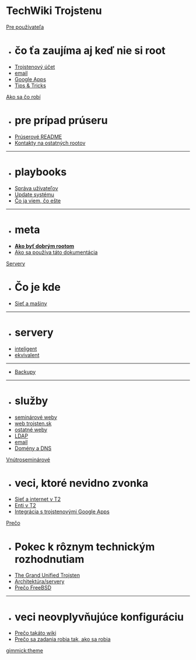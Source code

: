 # TechWiki Trojstenu

[Pre používateľa]()

  - # čo ťa zaujíma aj keď nie si root
  - [Trojstenový účet](user/ucet.md)
  - [email](user/email.md)
  - [Google Apps](user/gapps.md)
  - [Tips & Tricks](tips.md)


[Ako sa čo robí]()

  - # pre prípad prúseru
  - [Prúserové README](pruser.md)
  - [Kontakty na ostatných rootov](rooti.md)
  -------------------
  - # playbooks
  - [Správa užívateľov](playbooks/users.md)
  - [Update systému](playbooks/update.md)
  - [Čo ja viem, čo ešte]()
  -------------------
  - # meta
  - [**Ako byť dobrým rootom**](meta/dobry_root.md)
  - [Ako sa používa táto dokumentácia](meta/wiki.md)


[Servery]()

  - # Čo je kde
  - [Sieť a mašiny](masiny.md)
  -------------------
  - # servery
  - [inteligent](servers/inteligent.md)
  - [ekvivalent](servers/ekvivalent.md)
  -------------------
  - [Backupy](servers/backups.md)
  -------------------
  - # služby
  - [seminárové weby](sluzby/weby.md)
  - [web trojsten.sk](sluzby/web_trojsten.sk.md)
  - [ostatné weby](sluzby/weby_ostatne.md)
  - [LDAP](sluzby/ldap.md)
  - [email](sluzby/email.md)
  - [Domény a DNS](sluzby/domeny.md)


[Vnútroseminárové]()

  - # veci, ktoré nevidno zvonka
  - [Sieť a internet v T2](inside/T2_net.md)
  - [Enti v T2](inside/T2_enti.md)
  - [Integrácia s trojstenovými Google Apps](inside/gapps.md)


[Prečo]()

  - # Pokec k rôznym technickým rozhodnutiam
  - [The Grand Unified Trojsten](meta/gut.md)
  - [Architektúra/servery](preco/architektura.md)
  - [Prečo FreeBSD](preco/freebsd.md)
  -------------------
  - # veci neovplyvňujúce konfiguráciu
  - [Prečo takáto wiki](preco/wiki.md)
  - [Prečo sa zadania robia tak, ako sa robia](preco/zadania.md)


[gimmick:theme](flatly)

<!-- ako sa používa tento súbor: https://dynalon.github.io/mdwiki/#!quickstart.md#Adding_a_navigation -->
<!-- TODO toto menu nedava zmysel, ani ten directory tree nedava zmysel, a su prilis rozne a cele to nedava zmysel, treba to opravit, aby to davalo zmysel! -->
